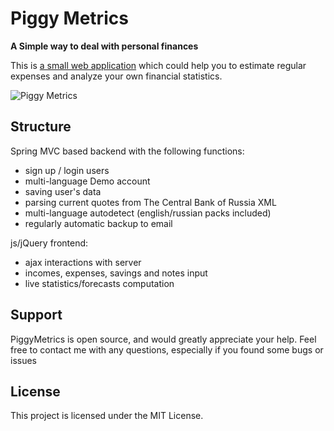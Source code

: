 # Piggy Metrics
**A Simple way to deal with personal finances**

This is [a small web application](http://my-piggymetrics.rhcloud.com) which could help you to estimate regular expenses and analyze your own financial statistics.

![Piggy Metrics](http://hsto.org/files/bc9/d77/26d/bc9d7726d68548ba96f6a680cdabdbd7.gif)

## Structure

Spring MVC based backend with the following functions:

- sign up / login users
- multi-language Demo account
- saving user's data
- parsing current quotes from The Central Bank of Russia XML
- multi-language autodetect (english/russian packs included)
- regularly automatic backup to email

js/jQuery frontend:

- ajax interactions with server
- incomes, expenses, savings and notes input
- live statistics/forecasts computation

## Support

PiggyMetrics is open source, and would greatly appreciate your help. Feel free to contact me with any questions, especially if you found some bugs or issues

## License

This project is licensed under the MIT License.